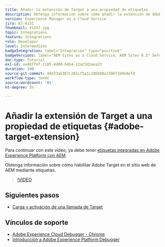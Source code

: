 ```yaml
---
title: Añadir la extensión de Target a una propiedad de etiquetas
description: Obtenga información sobre cómo añadir la extensión de Adobe Target a una propiedad de etiquetas.
version: Experience Manager as a Cloud Service
jira: KT-6131
thumbnail: 41247.jpg
topic: Integrations
feature: Integrations
role: Developer
level: Intermediate
badgeIntegration: label="Integración" type="positive"
badgeVersions: label="AEM Sites as a Cloud Service, AEM Sites 6.5" before-title="false"
doc-type: Tutorial
exl-id: aa48ffef-1105-4d0d-b4b4-12ac5d2eea23
duration: 290
source-git-commit: 48433a5367c281cf5a1c106b08a1306f1b0e8ef4
workflow-type: tm+mt
source-wordcount: '91'
ht-degree: 3%

---
```


# Añadir la extensión de Target a una propiedad de etiquetas {#adobe-target-extension}

Para continuar con este vídeo, ya debe tener [etiquetas integradas en Adobe Experience Platform con AEM](../experience-platform/data-collection/tags/overview.md).

Obtenga información sobre cómo habilitar Adobe Target en el sitio web de AEM mediante etiquetas.

>[!VIDEO](https://video.tv.adobe.com/v/329006?quality=12&learn=on&captions=spa)

## Siguientes pasos

+ [Carga y activación de una llamada de Target](./load-and-fire-target.md)

## Vínculos de soporte

+ [Adobe Experience Cloud Debugger - Chrome](https://chrome.google.com/webstore/detail/adobe-experience-platform/bfnnokhpnncpkdmbokanobigaccjkpob)
+ [Introducción a Adobe Experience Platform Debugger](https://experienceleague.adobe.com/docs/platform-learn/data-collection/debugger/overview.html?lang=es)
